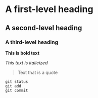 # A first-level heading
## A second-level heading
### A third-level heading

**This is bold text**

_This text is italicized_

> Text that is a quote


```
git status
git add
git commit
```